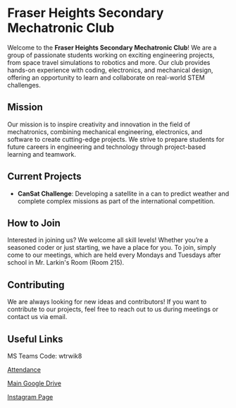 # Fraser Heights Secondary Mechatronic Club

Welcome to the **Fraser Heights Secondary Mechatronic Club**! We are a group of passionate students working on exciting engineering projects, from space travel simulations to robotics and more. Our club provides hands-on experience with coding, electronics, and mechanical design, offering an opportunity to learn and collaborate on real-world STEM challenges.

## Mission
Our mission is to inspire creativity and innovation in the field of mechatronics, combining mechanical engineering, electronics, and software to create cutting-edge projects. We strive to prepare students for future careers in engineering and technology through project-based learning and teamwork.

## Current Projects
- **CanSat Challenge**: Developing a satellite in a can to predict weather and complete complex missions as part of the international competition.

## How to Join
Interested in joining us? We welcome all skill levels! Whether you’re a seasoned coder or just starting, we have a place for you. To join, simply come to our meetings, which are held every Mondays and Tuesdays after school in Mr. Larkin's Room (Room 215).

## Contributing
We are always looking for new ideas and contributors! If you want to contribute to our projects, feel free to reach out to us during meetings or contact us via email.

## Useful Links

MS Teams Code: wtrwik8

[Attendance](https://docs.google.com/spreadsheets/d/1umAEBgyqOZfpslBsxvqQwexDwqqHQ8IfyHImOSyMzUo/edit?usp=sharing)

[Main Google Drive](https://drive.google.com/drive/folders/16xlJYyNLNFLrAiLQRo47j85fF1S1eVti?usp=sharing)

[Instagram Page](https://www.instagram.com/fhssmechclub/)
